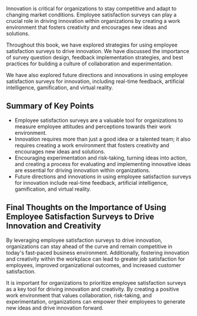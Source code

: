 
Innovation is critical for organizations to stay competitive and adapt to changing market conditions. Employee satisfaction surveys can play a crucial role in driving innovation within organizations by creating a work environment that fosters creativity and encourages new ideas and solutions.

Throughout this book, we have explored strategies for using employee satisfaction surveys to drive innovation. We have discussed the importance of survey question design, feedback implementation strategies, and best practices for building a culture of collaboration and experimentation.

We have also explored future directions and innovations in using employee satisfaction surveys for innovation, including real-time feedback, artificial intelligence, gamification, and virtual reality.

Summary of Key Points
---------------------

* Employee satisfaction surveys are a valuable tool for organizations to measure employee attitudes and perceptions towards their work environment.
* Innovation requires more than just a good idea or a talented team; it also requires creating a work environment that fosters creativity and encourages new ideas and solutions.
* Encouraging experimentation and risk-taking, turning ideas into action, and creating a process for evaluating and implementing innovative ideas are essential for driving innovation within organizations.
* Future directions and innovations in using employee satisfaction surveys for innovation include real-time feedback, artificial intelligence, gamification, and virtual reality.

Final Thoughts on the Importance of Using Employee Satisfaction Surveys to Drive Innovation and Creativity
----------------------------------------------------------------------------------------------------------

By leveraging employee satisfaction surveys to drive innovation, organizations can stay ahead of the curve and remain competitive in today's fast-paced business environment. Additionally, fostering innovation and creativity within the workplace can lead to greater job satisfaction for employees, improved organizational outcomes, and increased customer satisfaction.

It is important for organizations to prioritize employee satisfaction surveys as a key tool for driving innovation and creativity. By creating a positive work environment that values collaboration, risk-taking, and experimentation, organizations can empower their employees to generate new ideas and drive innovation forward.
